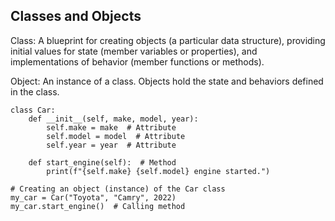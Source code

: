 ## Classes and Objects

Class: A blueprint for creating objects (a particular data structure), providing initial values for state (member variables or properties), and implementations of behavior (member functions or methods).

Object: An instance of a class. Objects hold the state and behaviors defined in the class.

    class Car:
        def __init__(self, make, model, year):
            self.make = make  # Attribute
            self.model = model  # Attribute
            self.year = year  # Attribute
    
        def start_engine(self):  # Method
            print(f"{self.make} {self.model} engine started.")
    
    # Creating an object (instance) of the Car class
    my_car = Car("Toyota", "Camry", 2022)
    my_car.start_engine()  # Calling method
